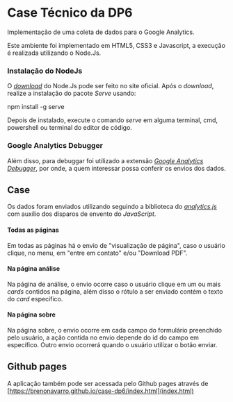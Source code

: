# Case Técnico da DP6

Implementação de uma coleta de dados para o Google Analytics.

Este ambiente foi implementado em HTML5, CSS3 e Javascript, a execução é realizada utilizando o Node.Js. 

### Instalação do NodeJs

O <i>[download](https://www.google.com)</i> do Node.Js pode ser feito no site oficial. Após o <i>download</i>, realize a instalação do pacote <i>Serve</i> usando:

npm install -g serve

Depois de instalado, execute o comando <i>serve</i> em alguma terminal, cmd, powershell ou terminal do editor de código.

### Google Analytics Debugger

Além disso, para debuggar foi utilizado a extensão <i>[Google Analytics Debugger](https://chrome.google.com/webstore/detail/google-analytics-debugger/jnkmfdileelhofjcijamephohjechhna)</i>, por onde, a quem interessar possa conferir os envios dos dados. 

## Case

Os dados foram enviados utilizando seguindo a biblioteca do <i>[analytics.js](https://developers.google.com/analytics/devguides/collection/analyticsjs?hl=pt-br)</i> com auxílio dos disparos de envento do <i>JavaScript</i>.

#### Todas as páginas

Em todas as páginas há o envio de "visualização de página", caso o usuário clique, no menu, em "entre em contato" e/ou "Download PDF".

#### Na página análise

Na página de análise, o envio ocorre caso o usuário clique em um ou mais <i>cards</i> contidos na página, além disso o rótulo a ser enviado contém o texto do <i>card</i> específico.

#### Na página sobre

Na página sobre, o envio ocorre em cada campo do formulário preenchido pelo usuário, a ação contida no envio depende do id do campo em específico. Outro envio ocorrerá quando o usuário utilizar o botão enviar.

## Github pages

A aplicação também pode ser acessada pelo Github pages através de [https://brenonavarro.github.io/case-dp6/index.html](index.html)
